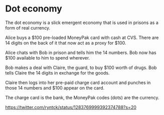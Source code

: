 # Dot economy

The dot economy is a slick emergent economy that is used in prisons as a form of real currency.

Alice buys a $100 pre-loaded MoneyPak card with cash at CVS. There are 14 digits on the back of it that now act as a proxy for $100.

Alice chats with Bob in prison and tells him the 14 numbers. Bob now has $100 available to him to spend wherever.

Bob makes a deal with Claire, the guard, to buy $100 worth of drugs. Bob tells Claire the 14 digits in exchange for the goods.

Claire then logs into her pre-paid charge card account and punches in those 14 numbers and $100 appear on the card.

The charge card is the bank, the MoneyPak codes (dots) are the currency.

https://twitter.com/ryntck/status/1283769999392374788?s=20


